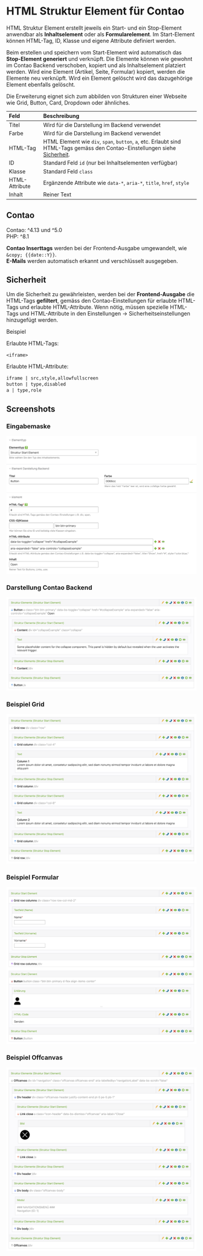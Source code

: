 # HTML Struktur Element für Contao

HTML Struktur Element erstellt jeweils ein Start- und ein Stop-Element anwendbar als **Inhaltselement** oder als **Formularelement**. Im Start-Element können HTML-Tag, ID, Klasse und eigene Attribute definiert werden.

Beim erstellen und speichern vom Start-Element wird automatisch das **Stop-Element generiert** und verknüpft. Die Elemente können wie gewohnt im Contao Backend verschoben, kopiert und als Inhaltselement platziert werden. Wird eine Element (Artikel, Seite, Formular) kopiert, werden die Elemente neu verknüpft. Wird ein Element gelöscht wird das dazugehörige Element ebenfalls gelöscht.

Die Erweiterung eignet sich zum abbilden von Strukturen einer Webseite wie Grid, Button, Card, Dropdown oder ähnliches. 


| Feld | Beschreibung |
| :--- | :--- |
| Titel | Wird für die Darstellung im Backend verwendet |
| Farbe | Wird für die Darstellung im Backend verwendet |
| HTML-Tag | HTML Element wie `div`, `span`, `button`, `a`, etc. Erlaubt sind HTML-Tags gemäss den Contao-Einstellungen siehe [Sicherheit](#sicherheit ).|
| ID | Standard Feld `id` (nur bei Inhaltselementen verfügbar) |
| Klasse | Standard Feld `class` |
| HTML-Attribute | Ergänzende Attribute wie `data-*`, `aria-*`, `title`, `href`, `style` |
| Inhalt | Reiner Text |

## Contao
Contao: ^4.13 und ^5.0<br>
PHP:  ^8.1<br>

**Contao Inserttags** werden bei der Frontend-Ausgabe umgewandelt, wie `&copy; {{date::Y}}`.<br>
**E-Mails** werden automatisch erkannt und verschlüsselt ausgegeben.<br>


## Sicherheit
Um die Sicherheit zu gewährleisten, werden bei der **Frontend-Ausgabe** die HTML-Tags **gefiltert**, gemäss den Contao-Einstellungen für erlaubte HTML-Tags und erlaubte HTML-Attribute. Wenn nötig, müssen spezielle HTML-Tags und HTML-Attribute in den Einstellungen -> Sicherheitseinstellungen hinzugefügt werden.

Beispiel

Erlaubte HTML-Tags: 
```
<iframe>
```
Erlaubte HTML-Attribute:
```
iframe | src,style,allowfullscreen
button | type,disabled
a | type,role
```



## Screenshots

### Eingabemaske
![Alt text](docs/structure_start.png?raw=true "struture element start")

### Darstellung Contao Backend
![Alt text](docs/structure_start_buttonbackend.png?raw=true "struture element backend")

### Beispiel Grid
![Alt text](docs/structure_start_grid.png?raw=true "struture element grid")

### Beispiel Formular
![Alt text](docs/structure_start_formularbackend.png?raw=true "struture element formular")

### Beispiel Offcanvas
![Alt text](docs/offcanvas.png?raw=true "offcanvas")


